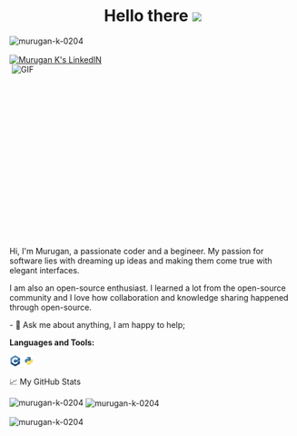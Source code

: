 <h1 align="center">Hello there <img src="https://media.giphy.com/media/hvRJCLFzcasrR4ia7z/giphy.gif" width="50px"></h1>  <img src="https://komarev.com/ghpvc/?username=murugan-k-0204&label=Profile%20views&color=0e75b6&style=flat" alt="murugan-k-0204" /> </p>


<a href="https://www.linkedin.com/in/murugan-k-0204/">
  <img align="center" alt="Murugan K's LinkedIN" width="30px" src="https://raw.githubusercontent.com/peterthehan/peterthehan/master/assets/linkedin.svg" /> 
</a>


<!--![](https://visitor-badge.glitch.me/badge?page_id=murugan-k-0204.murugan-k-0204)-->

 <img align="right" alt="GIF" src="https://github.com/abhisheknaiidu/abhisheknaiidu/blob/master/code.gif?raw=true" width="500" height="320" />

<p>
Hi, I'm Murugan, a passionate coder and a begineer. My passion for software lies with dreaming up ideas and making them come true with elegant interfaces.

I am also an open-source enthusiast. I learned a lot from the open-source community and I love how collaboration and knowledge sharing happened through open-source.


  </p>
- 💬 Ask me about anything, I am happy to help;

**Languages and Tools:**  

<code><img height="20" src="https://raw.githubusercontent.com/github/explore/80688e429a7d4ef2fca1e82350fe8e3517d3494d/topics/cpp/cpp.png"></code>
<code><img height="20" src="https://raw.githubusercontent.com/github/explore/80688e429a7d4ef2fca1e82350fe8e3517d3494d/topics/python/python.png"></code>

<!--END_SECTION:waka-->

📈 My GitHub Stats


<p><img align="left" src="https://github-readme-stats.vercel.app/api/top-langs?username=murugan-k-0204&show_icons=true&locale=en&layout=compact" alt="murugan-k-0204" /></p>

<p>&nbsp;<img align="center" src="https://github-readme-stats.vercel.app/api?username=murugan-k-0204&show_icons=true&locale=en" alt="murugan-k-0204" /></p>

<p><img align="center" src="https://github-readme-streak-stats.herokuapp.com/?user=murugan-k-0204" alt="murugan-k-0204" /></p>
